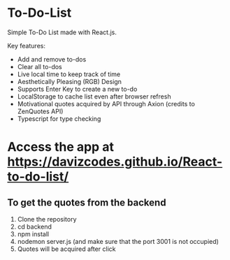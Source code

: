 # To-Do-List

Simple To-Do List made with React.js.

Key features:
- Add and remove to-dos
- Clear all to-dos
- Live local time to keep track of time
- Aesthetically Pleasing (RGB) Design
- Supports Enter Key to create a new to-do
- LocalStorage to cache list even after browser refresh
- Motivational quotes acquired by API through Axion (credits to ZenQuotes API)
- Typescript for type checking


# Access the app at https://davizcodes.github.io/React-to-do-list/

## To get the quotes from the backend
1. Clone the repository
2. cd backend
3. npm install
4. nodemon server.js (and make sure that the port 3001 is not occupied)
5. Quotes will be acquired after click
